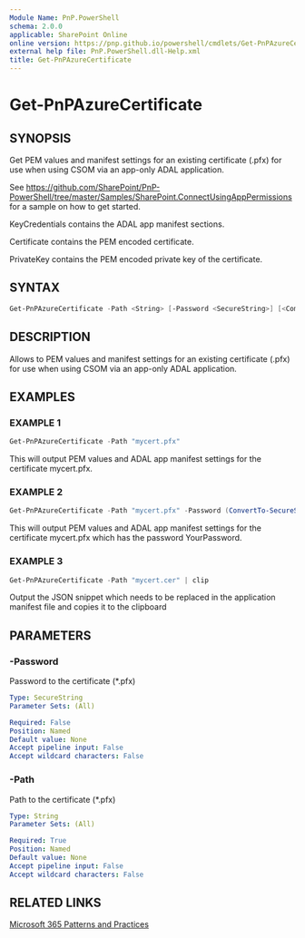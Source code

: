 ```yaml
---
Module Name: PnP.PowerShell
schema: 2.0.0
applicable: SharePoint Online
online version: https://pnp.github.io/powershell/cmdlets/Get-PnPAzureCertificate.html
external help file: PnP.PowerShell.dll-Help.xml
title: Get-PnPAzureCertificate
---
```

  
# Get-PnPAzureCertificate

## SYNOPSIS
Get PEM values and manifest settings for an existing certificate (.pfx) for use when using CSOM via an app-only ADAL application.

See https://github.com/SharePoint/PnP-PowerShell/tree/master/Samples/SharePoint.ConnectUsingAppPermissions for a sample on how to get started.

KeyCredentials contains the ADAL app manifest sections.

Certificate contains the PEM encoded certificate.

PrivateKey contains the PEM encoded private key of the certificate.

## SYNTAX

```powershell
Get-PnPAzureCertificate -Path <String> [-Password <SecureString>] [<CommonParameters>]
```

## DESCRIPTION

Allows to PEM values and manifest settings for an existing certificate (.pfx) for use when using CSOM via an app-only ADAL application.

## EXAMPLES

### EXAMPLE 1
```powershell
Get-PnPAzureCertificate -Path "mycert.pfx"
```

This will output PEM values and ADAL app manifest settings for the certificate mycert.pfx.

### EXAMPLE 2
```powershell
Get-PnPAzureCertificate -Path "mycert.pfx" -Password (ConvertTo-SecureString -String "YourPassword" -AsPlainText -Force)
```

This will output PEM values and ADAL app manifest settings for the certificate mycert.pfx which has the password YourPassword.

### EXAMPLE 3
```powershell
Get-PnPAzureCertificate -Path "mycert.cer" | clip
```

Output the JSON snippet which needs to be replaced in the application manifest file and copies it to the clipboard

## PARAMETERS

### -Password
Password to the certificate (*.pfx)

```yaml
Type: SecureString
Parameter Sets: (All)

Required: False
Position: Named
Default value: None
Accept pipeline input: False
Accept wildcard characters: False
```

### -Path
Path to the certificate (*.pfx)

```yaml
Type: String
Parameter Sets: (All)

Required: True
Position: Named
Default value: None
Accept pipeline input: False
Accept wildcard characters: False
```

## RELATED LINKS

[Microsoft 365 Patterns and Practices](https://aka.ms/m365pnp)


